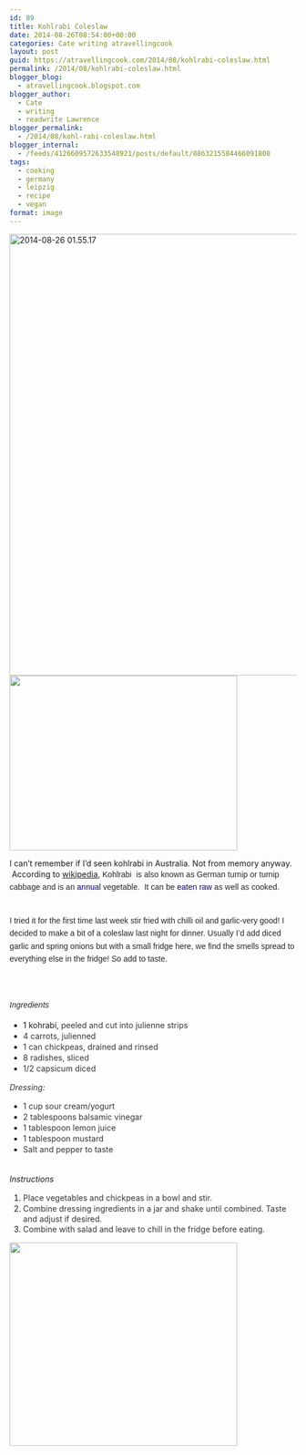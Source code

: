 ```yaml
---
id: 89
title: Kohlrabi Coleslaw
date: 2014-08-26T08:54:00+00:00
categories: Cate writing atravellingcook
layout: post
guid: https://atravellingcook.com/2014/08/kohlrabi-coleslaw.html
permalink: /2014/08/kohlrabi-coleslaw.html
blogger_blog:
  - atravellingcook.blogspot.com
blogger_author:
  - Cate
  - writing
  - readwrite Lawrence
blogger_permalink:
  - /2014/08/kohl-rabi-coleslaw.html
blogger_internal:
  - /feeds/4126609572633548921/posts/default/8863215584466091808
tags:
  - cooking
  - germany
  - leipzig
  - recipe
  - vegan
format: image
---
```


  <a href="/images/atc-migrate/2014/08/2014-08-26-01.55.17.jpg"><img class="aligncenter size-large wp-image-1095" src="/images/atc-migrate/2014/08/2014-08-26-01.55.17-1024x1017.jpg" alt="2014-08-26 01.55.17" width="780" height="775" /></a><a  href="https://1.bp.blogspot.com/-AWcQ5KldEMI/U_w7_KHGYaI/AAAAAAAAJRg/aIm1M20GTz4/s1600/800px-GreenKohlrabi.jpg"><img src="https://1.bp.blogspot.com/-AWcQ5KldEMI/U_w7_KHGYaI/AAAAAAAAJRg/aIm1M20GTz4/s1600/800px-GreenKohlrabi.jpg" alt="" width="400" height="307" border="0" /></a>





I can&#8217;t remember if I&#8217;d seen kohlrabi in Australia. Not from memory anyway.  According to <a href="https://en.wikipedia.org/wiki/Kohlrabi">wikipedia</a>, <span style="background-color: white; color: #252525; font-family: sans-serif; line-height: 22.399999618530273px;">Kohlrabi<span style="background-color: white; color: #252525; font-family: sans-serif; line-height: 22.399999618530273px;">  is also known as <span style="background-color: white; color: #252525; font-family: sans-serif; line-height: 22.399999618530273px;">German turnip<span style="background-color: white; color: #252525; font-family: sans-serif; line-height: 22.399999618530273px;"> or <span style="background-color: white; color: #252525; font-family: sans-serif; line-height: 22.399999618530273px;">turnip cabbage and is an<span style="background-color: white; color: #252525; font-family: sans-serif; line-height: 22.399999618530273px;"> <a style="background: none #ffffff; color: #0b0080; font-family: sans-serif; line-height: 22.399999618530273px; text-decoration: none;" title="Annual plant" href="https://en.wikipedia.org/wiki/Annual_plant">annual</a><span style="background-color: white; color: #252525; font-family: sans-serif; line-height: 22.399999618530273px;"> vegetable. <span style="background-color: white; color: #252525; font-family: sans-serif; line-height: 22.399999618530273px;"> It can be <a style="background: none #ffffff; color: #0b0080; font-family: sans-serif; line-height: 22.399999618530273px; text-decoration: none;" title="Raw foodism" href="https://en.wikipedia.org/wiki/Raw_foodism">eaten raw</a><span style="background-color: white; color: #252525; font-family: sans-serif; line-height: 22.399999618530273px;"> as well as cooked. 
  
<span style="background-color: white; color: #252525; font-family: sans-serif; line-height: 22.399999618530273px;"><br /> <span style="background-color: white; color: #252525; font-family: sans-serif; line-height: 22.399999618530273px;">I tried it for the first time last week stir fried with chilli oil and garlic-very good! I decided to make a bit of a coleslaw last night for dinner. Usually I&#8217;d add diced garlic and spring onions but with a small fridge here, we find the smells spread to everything else in the fridge! So add to taste.

<span style="background-color: white; color: #252525; font-family: sans-serif; font-size: 14px; line-height: 22.399999618530273px;"><br /> <br /> _Ingredients_

  * 1 kohrabi,<span style="background-color: white; color: #333333; line-height: 19px;"> peeled and cut into julienne strips
  * <span style="background-color: white; color: #333333; line-height: 19px;">4 carrots, julienned
  * <span style="background-color: white; color: #333333; line-height: 19px;">1 can chickpeas, drained and rinsed
  * <span style="background-color: white; color: #333333; line-height: 19px;">8 radishes, sliced
  * <span style="background-color: white; color: #333333; line-height: 19px;">1/2 capsicum diced

<span style="background-color: white; color: #333333; line-height: 19px;"><i>Dressing:</i>

  * <span style="background-color: white; color: #333333; line-height: 19px;">1 cup sour cream/yogurt
  * <span style="background-color: white; color: #333333; line-height: 19px;">2 tablespoons balsamic vinegar
  * <span style="background-color: white; color: #333333; line-height: 19px;">1 tablespoon lemon juice
  * <span style="background-color: white; color: #333333; line-height: 19px;">1 tablespoon mustard
  * <span style="background-color: white; color: #333333; line-height: 19px;">Salt and pepper to taste

<span style="background-color: white; line-height: 19px;"><br /> <span style="background-color: white; line-height: 19px;"><i>Instructions</i>

  1. <span style="background-color: white; color: #333333; line-height: 19px;">Place vegetables and chickpeas in a bowl and stir.
  2. <span style="background-color: white; color: #333333; line-height: 19px;">Combine dressing ingredients in a jar and shake until combined. Taste and adjust if desired.
  3. <span style="background-color: white; color: #333333; line-height: 19px;">Combine with salad and leave to chill in the fridge before eating. 


  <a  href="https://4.bp.blogspot.com/-XO7jONbNq7g/U_w8pZnR5gI/AAAAAAAAJRw/TdIAr-Oesxc/s1600/14846129767_cd8f4e5a59_z.jpg"><img src="https://4.bp.blogspot.com/-XO7jONbNq7g/U_w8pZnR5gI/AAAAAAAAJRw/TdIAr-Oesxc/s1600/14846129767_cd8f4e5a59_z.jpg" alt="" width="400" height="357" border="0" /></a>



  <span style="line-height: 19px;"> 
